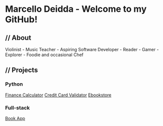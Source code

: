 # Marcello Deidda - Welcome to my GitHub!
## // About
Violinist - Music Teacher - Aspiring Software Developer - Reader - Gamer - Explorer - Foodie and occasional Chef
## // Projects
### Python
[Finance Calculator](https://github.com/MarcelloDeidda/finance-calculators)
[Credit Card Validator](https://github.com/MarcelloDeidda/credit-card-validator)
[Ebookstore](https://github.com/MarcelloDeidda/ebookstore)

### Full-stack
[Book App](https://github.com/MarcelloDeidda/bookApp)
